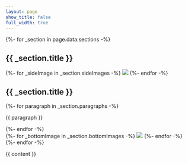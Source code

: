 ```yaml
---
layout: page
show_title: false
full_width: true
---
```


<div class="layout--landing">
  <div class="abouts">
  {%- for _section in page.data.sections -%}
      <section class="about" id="hero-{{ forloop.index }}">
        <h1 class="about__title_top">{{ _section.title }}</h1>
        <div class="about__side">
        {%- for _sideImage in _section.sideImages -%}
          <a href="{{ _sideImage.link }}"><img src="{{ _sideImage.image }}" /></a>
        {%- endfor -%}
        </div>
        <div class="about__main">
          <h1 class="about__title_text">{{ _section.title }}</h1>
          {%- for paragraph in _section.paragraphs -%}
            <p>{{ paragraph }}</p>
          {%- endfor -%}
          <div class="about__bottom">
            {%- for _bottomImage in _section.bottomImages -%}
              <a href="{{ _bottomImage.link }}"><img src="{{ _bottomImage.image }}" /></a>
            {%- endfor -%}
          </div>
        </div>
      </section>
  {%- endfor -%}
  </div>
</div>

{{ content }}